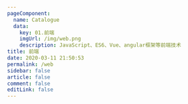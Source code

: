 ```yaml
---
pageComponent: 
  name: Catalogue
  data: 
    key: 01.前端
    imgUrl: /img/web.png
    description: JavaScript、ES6、Vue、angular框架等前端技术
title: 前端
date: 2020-03-11 21:50:53
permalink: /web
sidebar: false
article: false
comment: false
editLink: false
---
```


